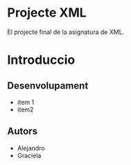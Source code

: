 # Projecte XML

El projecte final de la asignatura de XML.

# Introduccio
## Desenvolupament
* item 1
* item2

## Autors
- Alejandro
- Graciela 
